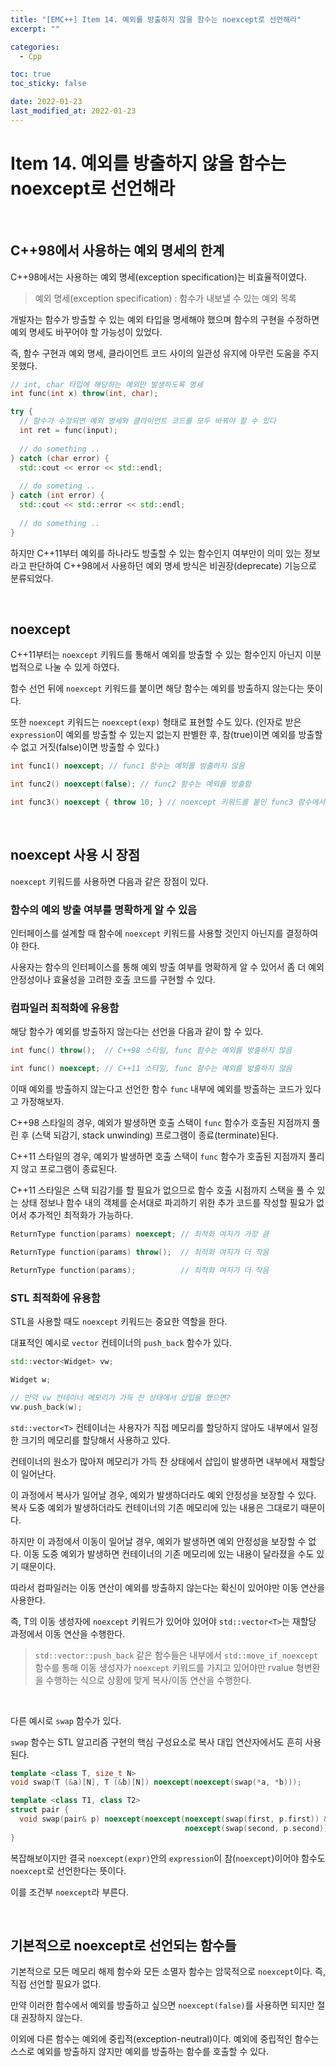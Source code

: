 ```yaml
---
title: "[EMC++] Item 14. 예외를 방출하지 않을 함수는 noexcept로 선언해라"
excerpt: ""

categories:
  - Cpp

toc: true
toc_sticky: false

date: 2022-01-23
last_modified_at: 2022-01-23
---
```


# Item 14. 예외를 방출하지 않을 함수는 noexcept로 선언해라

<br>

## C++98에서 사용하는 예외 명세의 한계

C++98에서는 사용하는 예외 명세(exception specification)는 비효율적이였다.

> 예외 명세(exception specification) : 함수가 내보낼 수 있는 예외 목록

개발자는 함수가 방출할 수 있는 예외 타입을 명세해야 했으며 함수의 구현을 수정하면 예외 명세도 바꾸어야 할 가능성이 있었다.

즉, 함수 구현과 예외 명세, 클라이언트 코드 사이의 일관성 유지에 아무런 도움을 주지 못했다.

```cpp
// int, char 타입에 해당하는 예외만 발생하도록 명세
int func(int x) throw(int, char);

try {
  // 함수가 수정되면 예외 명세와 클라이언트 코드를 모두 바꿔야 할 수 있다
  int ret = func(input);
	
  // do something ..
} catch (char error) {
  std::cout << error << std::endl;
  
  // do someting ..
} catch (int error) {
  std::cout << std::error << std::endl;
  
  // do something ..
}
```

하지만 C++11부터 예외를 하나라도 방출할 수 있는 함수인지 여부만이 의미 있는 정보라고 판단하여 C++98에서 사용하던 예외 명세 방식은 비권장(deprecate) 기능으로 분류되었다.

<br>

## noexcept

C++11부터는 `noexcept` 키워드를 통해서 예외를 방출할 수 있는 함수인지 아닌지 이분법적으로 나눌 수 있게 하였다.

함수 선언 뒤에 `noexcept` 키워드를 붙이면 해당 함수는 예외를 방출하지 않는다는 뜻이다.

또한 `noexcept` 키워드는 `noexcept(exp)` 형태로 표현할 수도 있다. (인자로 받은 `expression`이 예외를 방출할 수 있는지 없는지 판별한 후, 참(true)이면 예외를 방출할 수 없고 거짓(false)이면 방출할 수 있다.)

```cpp
int func1() noexcept; // func1 함수는 예외를 방출하지 않음

int func2() noexcept(false); // func2 함수는 예외를 방출함

int func3() noexcept { throw 10; } // noexcept 키워드를 붙인 func3 함수에서는 throw를 써도 예외를 방출할 수 없음
```

<br>

## noexcept 사용 시 장점

`noexcept` 키워드를 사용하면 다음과 같은 장점이 있다.

### 함수의 예외 방출 여부를 명확하게 알 수 있음

인터페이스를 설계할 때 함수에 `noexcept` 키워드를 사용할 것인지 아닌지를 결정하여야 한다.

사용자는 함수의 인터페이스를 통해 예외 방출 여부를 명확하게 알 수 있어서 좀 더 예외 안정성이나 효율성을 고려한 호출 코드를 구현할 수 있다.

### 컴파일러 최적화에 유용함

해당 함수가 예외를 방출하지 않는다는 선언을 다음과 같이 할 수 있다.

```cpp
int func() throw();  // C++98 스타일, func 함수는 예외를 방출하지 않음

int func() noexcept; // C++11 스타일, func 함수는 예외를 방출하지 않음
```

이때 예외를 방출하지 않는다고 선언한 함수 `func` 내부에 예외를 방출하는 코드가 있다고 가정해보자.

C++98 스타일의 경우, 예외가 발생하면 호출 스택이 `func` 함수가 호출된 지점까지 풀린 후 (스택 되감기, stack unwinding) 프로그램이 종료(terminate)된다.

C++11 스타일의 경우, 예외가 발생하면 호출 스택이 `func` 함수가 호출된 지점까지 풀리지 않고 프로그램이 종료된다.

C++11 스타일은 스택 되감기를 할 필요가 없으므로 함수 호출 시점까지 스택을 풀 수 있는 상태 정보나 함수 내의 객체를 순서대로 파괴하기 위한 추가 코드를 작성할 필요가 없어서 추가적인 최적화가 가능하다.

```cpp
ReturnType function(params) noexcept; // 최적화 여지가 가장 큼

ReturnType function(params) throw();  // 최적화 여지가 더 작음

ReturnType function(params);          // 최적화 여지가 더 작음
```

### STL 최적화에 유용함

STL을 사용할 때도 `noexcept` 키워드는 중요한 역할을 한다.

대표적인 예시로 `vector` 컨테이너의 `push_back` 함수가 있다.

```cpp
std::vector<Widget> vw;

Widget w;

// 만약 vw 컨테이너 메모리가 가득 찬 상태에서 삽입을 했으면?
vw.push_back(w);
```

`std::vector<T>` 컨테이너는 사용자가 직접 메모리를 할당하지 않아도 내부에서 일정한 크기의 메모리를 할당해서 사용하고 있다.

컨테이너의 원소가 많아져 메모리가 가득 찬 상태에서 삽입이 발생하면 내부에서 재할당이 일어난다.

이 과정에서 복사가 일어날 경우, 예외가 발생하더라도 예외 안정성을 보장할 수 있다. 복사 도중 예외가 발생하더라도 컨테이너의 기존 메모리에 있는 내용은 그대로기 때문이다.

하지만 이 과정에서 이동이 일어날 경우, 예외가 발생하면 예외 안정성을 보장할 수 없다. 이동 도중 예외가 발생하면 컨테이너의 기존 메모리에 있는 내용이 달라졌을 수도 있기 때문이다.

따라서 컴파일러는 이동 연산이 예외를 방출하지 않는다는 확신이 있어야만 이동 연산을 사용한다.

즉, T의 이동 생성자에 `noexcept` 키워드가 있어야 있어야 `std::vector<T>`는 재할당 과정에서 이동 연산을 수행한다.

> `std::vector::push_back` 같은 함수들은 내부에서 `std::move_if_noexcept` 함수를 통해 이동 생성자가 `noexcept` 키워드를 가지고 있어야만 rvalue 형변환을 수행하는 식으로 상황에 맞게 복사/이동 연산을 수행한다.

<br>

다른 예시로 `swap` 함수가 있다.

`swap` 함수는 STL 알고리즘 구현의 핵심 구성요소로 복사 대입 연산자에서도 흔히 사용된다.

```cpp
template <class T, size_t N>
void swap(T (&a)[N], T (&b)[N]) noexcept(noexcept(swap(*a, *b)));

template <class T1, class T2>
struct pair {
  void swap(pair& p) noexcept(noexcept(noexcept(swap(first, p.first)) &&
                                       noexcept(swap(second, p.second)));
}
```

복잡해보이지만 결국 `noexcept(expr)`안의 `expression`이 참(`noexcept`)이어야 함수도 `noexcept`로 선언한다는 뜻이다.

이를 조건부 `noexcept`라 부른다.

<br>

## 기본적으로 noexcept로 선언되는 함수들

기본적으로 모든 메모리 해제 함수와 모든 소멸자 함수는 암묵적으로 `noexcept`이다. 즉, 직접 선언할 필요가 없다.

만약 이러한 함수에서 예외를 방출하고 싶으면 `noexcept(false)`를 사용하면 되지만 절대 권장하지 않는다.

이외에 다른 함수는 예외에 중립적(exception-neutral)이다. 예외에 중립적인 함수는 스스로 예외를 방출하지 않지만 예외를 방출하는 함수를 호출할 수 있다.

<br>